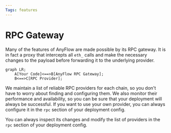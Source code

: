 ```yaml
---
Tags: features
---
```

# RPC Gateway

Many of the features of AnyFlow are made possible by its RPC gateway. It is in fact a proxy that intercepts all `eth_` calls and make the necessary changes to the payload before forwarding it to the underlying provider.

```mermaid
graph LR;
    A[Your Code]<==>B[AnyFlow RPC Gateway];
    B<==>C[RPC Provider];
```

We maintain a list of reliable RPC providers for each chain, so you don't have to worry about finding and configuring them. We also monitor their performance and availability, so you can be sure that your deployment will always be successful. If you want to use your own provider, you can always configure it in the `rpc` section of your deployment config.

You can always inspect its changes and modify the list of providers in the `rpc` section of your deployment config.